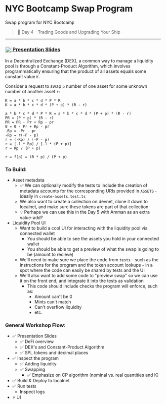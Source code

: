 # NYC Bootcamp Swap Program

Swap program for NYC Bootcamp

> 💎 Day 4 - Trading Goods and Upgrading Your Ship

---

### [<img src="https://raw.githubusercontent.com/solana-developers/pirate-bootcamp/main/docs/images/slides-icon.svg" alt="slides" width="20" align="center"/> Presentation Slides](https://docs.google.com/presentation/d/1E15mIvnMg9qvR9RPJnIC9Y4cod-QjBJpjPZ4rQpgEIE/edit?usp=sharing)

In a Decentralized Exchange (DEX), a common way to manage a liquidity pool is through a Constant-Product Algorithm, which involves programmatically ensuring that the product of all assets equals some constant value `K`.

Consider a request to swap `p` number of one asset for some unknown number of another asset `r`:

```
K = a * b * c * d * P * R
K = a * b * c * d * (P + p) * (R - r)

a * b * c * d * P * R = a * b * c * d * (P + p) * (R - r)
PR = (P + p) * (R - r)
PR = PR - Pr + Rp - pr
0 = 0 - Pr + Rp - pr
-Rp = -Pr - pr
-Rp = r(-P - p)
r = (-Rp) / (-P - p)
r = [-1 * Rp] / [-1 * (P + p)]
r = Rp / (P + p)

r = f(p) = (R * p) / (P + p)
```

### To Build:

-   Asset metadata
    -   ✅ We can optionally modify the tests to include the creation of metadata accounts for the corresponding URIs provided in `ASSETS` - ideally in `create-assets.test.ts`
    -   We also want to create a collection on devnet, clone it down to localnet, and make sure these tokens are part of that collection
    -   💡 Perhaps we can use this in the Day 5 with Amman as an extra value-add?
-   Liquidity Pool UI
    -   Want to build a cool UI for interacting with the liquidity pool via connected wallet
        -   You should be able to see the assets you hold in your connected wallet
        -   You should be able to get a preview of what the swap is going to be (amount to recieve)
    -   We'll need to make sure we place the code from `tests` - such as the instructions for the program and the token account lookups - in a spot where the code can easily be shared by tests and the UI
    -   We'll also want to add some code to "preview swap" so we can use it on the front end, and integrate it into the tests as validation
        -   This code should include checks the program will enforce, such as:
            -   Amount can't be 0
            -   Mints can't match
            -   Can't overflow liquidity
            -   etc.

### General Workshop Flow:

-   ✅ Presentation Slides
    -   ✅ DeFi overview
    -   ✅ DEX's and Constant-Product Algorithm
    -   ✅ SPL tokens and decimal places
-   ✅ Inspect the program
    -   ✅ Adding liquidity
    -   ✅ Swapping
        -   ✅ Emphasize on CP algorithm (nominal vs. real quantities and K)
-   ✅ Build & Deploy to localnet
-   ✅ Run tests
    -   Inspect logs
-   ⚡️ UI
